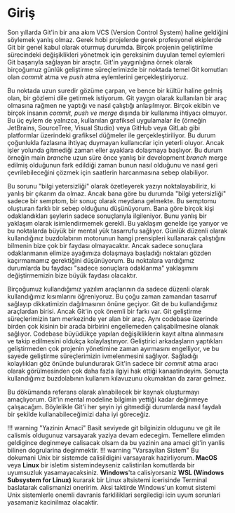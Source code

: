 # Giriş

Son yıllarda Git'in bir ana akım VCS (Version Control System) haline geldiğini söylemek yanlış olmaz. Gerek hobi projelerde gerek profesyonel ekiplerde Git bir genel kabul olarak oturmuş durumda. Birçok projenin geliştirilme sürecindeki değişiklikleri yönetmek için gereksinim duyulan temel eylemleri Git başarıyla sağlayan bir araçtır. Git'in yaygınlığına örnek olarak birçoğumuz günlük geliştirme süreçlerimizde bir noktada temel Git komutları olan *commit* atma ve *push* atma eylemlerini gerçekleştiriyoruz.

Bu noktada uzun suredir gözüme çarpan, ve bence bir kültür haline gelmiş olan, bir gözlemi dile getirmek istiyorum. Git yaygın olarak kullanılan bir araç olmasına rağmen ne yaptığı ve nasıl çalıştığı anlaşılmıyor. Birçok ekibin ve birçok insanın *commit, push ve merge* dışında bir kullanıma ihtiyacı olmuyor. Bu üç eylem de yalnızca, kullanılan grafiksel uygulamalar ile (örneğin JetBrains, SourceTree, Visual Studio) veya GitHub veya GitLab gibi platformlar üzerindeki grafiksel düğmeler ile gerçekleştiriliyor. Bu durum çoğunlukla fazlasına ihtiyaç duymayan kullanıcılar için yeterli oluyor. Ancak işler yolunda gitmediği zaman eller ayaklara dolaşmaya başlıyor. Bu durum örneğin main *branch*e uzun süre önce yanlış bir development *branch* merge edilmiş olduğunun fark edildiği zaman bunun nasıl olduğunu ve nasıl geri çevrilebileceğini çözmek için saatlerin harcanmasına sebep olabiliyor.

Bu sorunu "bilgi yetersizliği" olarak özetleyerek yazıyı noktalayabiliriz, ki yanlış bir çıkarım da olmaz. Ancak bana göre bu durumda "bilgi yetersizliği" sadece bir semptom, bir sonuç olarak meydana gelmekte. Bu semptomu oluşturan farklı bir sebep olduğunu düşünüyorum. Bana göre birçok kişi odaklandıkları şeylerin sadece sonuçlarıyla ilgileniyor. Bunu yanlış bir yaklaşım olarak isimlendirmemek gerekli. Bu yaklaşım genelde işe yarıyor ve bu noktalarda büyük bir mental yük tasarrufu sağlıyor. Günlük düzenli olarak kullandığınız buzdolabının motorunun hangi prensipleri kullanarak çalıştığını bilmenin bize çok bir faydası olmayacaktır. Ancak sadece sonuçlara odaklanmanın elimize ayağımıza dolaşmaya başladığı noktaları gözden kaçırmamamız gerektiğini düşünüyorum. Bu noktalara vardığımız durumlarda bu faydacı "sadece sonuçlara odaklanma" yaklaşımını değiştirmemizin bize büyük faydası olacaktır.

Birçoğumuz kullandığımız yazılım araçlarının da sadece düzenli olarak kullandığımız kısımlarını öğreniyoruz. Bu çoğu zaman zamandan tasarruf sağlayıp dikkatimizin dağılmasının önüne geçiyor. Git de bu kullandığımız araçlardan birisi. Ancak Git'in çok önemli bir farkı var. Git geliştirme süreçlerimizin tam merkezinde yer alan bir araç. Aynı codebase üzerinde birden çok kisinin bir arada birbirini engellemeden çalışabilmesine olanak sağlıyor. Codebase büyüdükçe yapılan değişikliklerin kayıt altına alınmasını ve takip edilmesini oldukça kolaylaştırıyor. Geliştirici arkadaşların yaptıkları geliştirmeden çok projenin yönetimine zaman ayırmasını engelliyor, ve bu sayede geliştirme süreçlerimizin ivmelenmesini sağlıyor. Sağladığı kolaylıkları göz önünde bulundurarak Git'in sadece bir *commit* atma aracı olarak görülmesinden çok daha fazla ilgiyi hak ettiği kanaatindeyim. Sonuçta kullandığımız buzdolabının kullanım kılavuzunu okumaktan da zarar gelmez.

Bu dökümanda referans olarak alınabilecek bir kaynak oluşturmayı amaçlıyorum. Git'in mental modeline bilgimin yettiği kadar değinmeye çalışacağım. Böylelikle Git'i her şeyin iyi gitmediği durumlarda nasıl faydalı bir şekilde kullanabileceğimizi daha iyi göreceğiz.

!!! warning "Yazinin Amaci"
    Basit seviyede git bilginizin oldugunu ve git ile calismis oldugunuz varsayarak yaziya devam edecegim. Temellere elimden geldigince deginmeye calisacak olsam da bu yazinin ana amaci git'in yanlis bilinen dogrularina deginmektir.
!!! warning "Varsayilan Sistem"
    Bu dokumani Unix bir sistemde calisildigini varsayarak hazirliyorum. **MacOS** veya **Linux** bir isletim sistemindeyseniz calistirilan komutlarda bir uyumsuzluk yasamayacaksiniz. **Windows**'ta calisiyorsaniz **WSL (Windows Subsystem for Linux)** kurarak bir Linux altsistemi icerisinde Terminal baslatarak calismanizi oneririm. Aksi taktirde Windows'un komut sistemi Unix sistemlerle onemli davranis farkliliklari sergiledigi icin uyum sorunlari yasamaniz kacinilmaz olacaktir.